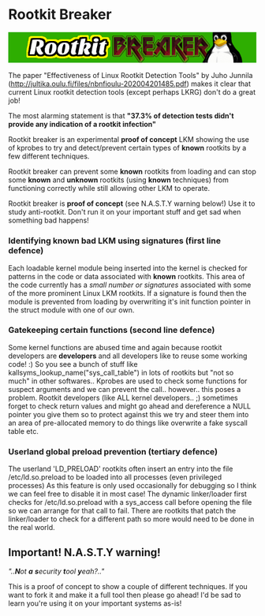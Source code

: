 # Rootkit Breaker

![](rootkit-breaker-logo.png)    

The paper "Effectiveness of Linux Rootkit Detection Tools" by Juho Junnila (http://jultika.oulu.fi/files/nbnfioulu-202004201485.pdf) makes it clear that current Linux rootkit detection tools (except perhaps LKRG) don't do a great job!    

The most alarming statement is that __**"37.3% of detection tests didn't provide any indication of a rootkit infection"**__      

Rootkit breaker is an experimental **proof of concept** LKM showing the use of kprobes to try and detect/prevent certain types of **known** rootkits by a few different techniques.   

Rootkit breaker can prevent some **known** rootkits from loading and can stop some **known** and **unknown** rootkits (using **known** techniques) from functioning correctly while still allowing other LKM to operate. 

Rootkit breaker is **proof of concept** (see N.A.S.T.Y warning below!) Use it to study anti-rootkit. Don't run it on your important stuff and get sad when something bad happens!    

### Identifying known bad LKM using signatures (first line defence)   

Each loadable kernel module being inserted into the kernel is checked for patterns in the code or data associated with **known** rootkits. This area of the code currently has a _small number or signatures_ associated with some of the more prominent Linux LKM rootkits. If a signature is found then the module is prevented from loading by overwriting it's init function pointer in the struct module with one of our own.   

### Gatekeeping certain functions (second line defence)     

Some kernel functions are abused time and again because rootkit developers are **developers** and all developers like to reuse some working code! :) So you see a bunch of stuff like kallsyms_lookup_name("sys_call_table") in lots of rootkits but "not so much" in other softwares.. Kprobes are used to check some functions for suspect arguments and we can prevent the call.. however.. this poses a problem. Rootkit developers (like ALL kernel developers.. ;) sometimes forget to check return values and might go ahead and dereference a NULL pointer you give them so to protect against this we try and steer them into an area of pre-allocated memory to do things like overwrite a fake syscall table etc. 

### Userland global preload prevention (tertiary defence)   

The userland 'LD_PRELOAD' rootkits often insert an entry into the file /etc/ld.so.preload to be loaded into all processes (even privileged processes) As this feature is only used occasionally for debugging so I think we can feel free to disable it in most case! The dynamic linker/loader first checks for /etc/ld.so.preload with a sys_access call before opening the file so we can arrange for that call to fail. There are rootkits that patch the linker/loader to check for a different path so more would need to be done in the real world.   

## Important! N.A.S.T.Y warning! 

_"..**N**ot **a** **s**ecurity **t**ool **y**eah?.."_

This is a proof of concept to show a couple of different techniques. If you want to fork it and make it a full tool then please go ahead! I'd be sad to learn you're using it on your important systems as-is! 


